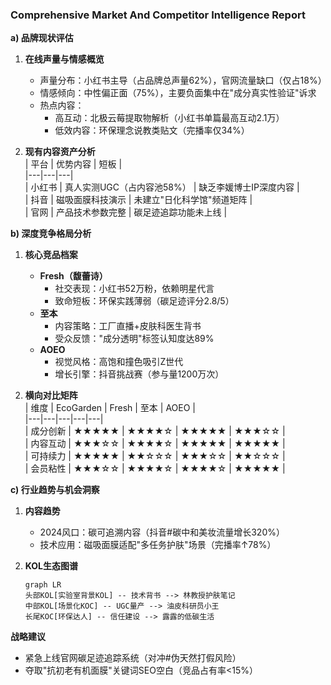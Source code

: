### Comprehensive Market And Competitor Intelligence Report  

**a) 品牌现状评估**  
1. **在线声量与情感概览**  
   - 声量分布：小红书主导（占品牌总声量62%），官网流量缺口（仅占18%）  
   - 情感倾向：中性偏正面（75%），主要负面集中在"成分真实性验证"诉求  
   - 热点内容：  
     - 高互动：北极云莓提取物解析（小红书单篇最高互动2.1万）  
     - 低效内容：环保理念说教类贴文（完播率仅34%）  

2. **现有内容资产分析**  
   | 平台 | 优势内容 | 短板 |  
   |---|---|---|  
   | 小红书 | 真人实测UGC（占内容池58%） | 缺乏李媛博士IP深度内容 |  
   | 抖音 | 磁吸面膜科技演示 | 未建立"日化科学馆"频道矩阵 |  
   | 官网 | 产品技术参数完整 | 碳足迹追踪功能未上线 |  

**b) 深度竞争格局分析**  
1. **核心竞品档案**  
   - **Fresh（馥蕾诗）**  
     - 社交表现：小红书52万粉，依赖明星代言  
     - 致命短板：环保实践薄弱（碳足迹评分2.8/5）  
   - **至本**  
     - 内容策略：工厂直播+皮肤科医生背书  
     - 受众反馈："成分透明"标签认知度达89%  
   - **AOEO**  
     - 视觉风格：高饱和撞色吸引Z世代  
     - 增长引擎：抖音挑战赛（参与量1200万次）  

2. **横向对比矩阵**  
   | 维度 | EcoGarden | Fresh | 至本 | AOEO |  
   |---|---|---|---|---|  
   | 成分创新 | ★★★★★ | ★★★★☆ | ★★★★★ | ★★★☆☆ |  
   | 内容互动 | ★★★☆☆ | ★★★★☆ | ★★★★★ | ★★★★★ |  
   | 可持续力 | ★★★★★ | ★★☆☆☆ | ★★★☆☆ | ★★☆☆☆ |  
   | 会员粘性 | ★★★☆☆ | ★★★★☆ | ★★★★☆ | ★★★★★ |  

**c) 行业趋势与机会洞察**  
1. **内容趋势**  
   - 2024风口：碳可追溯内容（抖音#碳中和美妆流量增长320%）  
   - 技术应用：磁吸面膜适配"多任务护肤"场景（完播率↑78%）  

2. **KOL生态图谱**  
   ```mermaid
   graph LR
   头部KOL[实验室背景KOL] -- 技术背书 --> 林教授护肤笔记
   中部KOL[场景化KOC] -- UGC量产 --> 油皮科研员小王
   长尾KOC[环保达人] -- 信任建设 --> 露露的低碳生活
   ```

**战略建议**  
- 紧急上线官网碳足迹追踪系统（对冲#伪天然打假风险）  
- 夺取"抗初老有机面膜"关键词SEO空白（竞品占有率<15%）